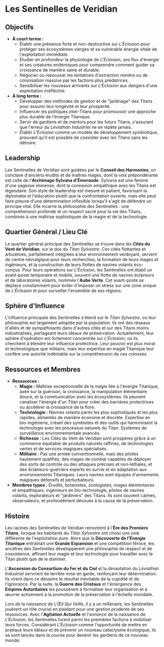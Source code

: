 # Les Sentinelles de Veridian

## Objectifs

*   **À court terme :**
    *   Établir une présence forte et non-destructive sur *L'Éclosion* pour protéger ses écosystèmes vierges et sa vulnérable énergie vitale de l'exploitation immédiate.
    *   Étudier en profondeur la physiologie de *L'Éclosion*, ses flux d'énergie et ses créatures endémiques pour comprendre comment guider sa croissance de manière saine et durable.
    *   Négocier ou repousser les tentatives d'extraction minière ou de colonisation massive par les factions plus prédatrices.
    *   Sensibiliser les nouveaux arrivants sur *L'Éclosion* aux dangers d'une exploitation irréfléchie.
*   **À long terme :**
    *   Développer des méthodes de gestion et de "jardinage" des Titans pour assurer leur longévité et leur prospérité.
    *   Influencer les politiques inter-Titans pour promouvoir une approche plus durable de l'énergie Titanique.
    *   Servir de gardiens et de mentors pour les futurs Titans, s'assurant que l'erreur du *Léviathan Industriel* ne se répète jamais.
    *   Établir *L'Éclosion* comme un modèle de développement symbiotique, prouvant qu'il est possible de coexister avec les Titans sans les détruire.

## Leadership

Les Sentinelles de Veridian sont guidées par le **Conseil des Harmonies**, un conclave d'anciens érudits et de maîtres mages, dont la voix prépondérante est celle de l'**Archimage Sylvana d'Émeraude**. Sylvana est une femme d'une sagesse immense, dont la connexion empathique avec les Titans est légendaire. Son style de leadership est mesuré et patient, favorisant la diplomatie et l'éducation plutôt que la confrontation ouverte, mais elle peut faire preuve d'une détermination inflexible lorsqu'il s'agit de défendre un principe vital. Elle incarne la philosophie des Sentinelles : une compréhension profonde et un respect sacré pour la vie des Titans, combinés à une maîtrise sophistiquée de la magie et de la technologie.

## Quartier Général / Lieu Clé

Le quartier général principal des Sentinelles se trouve dans les **Cités du Vent de Veridian**, sur le dos du *Titan Sylvestre*. Ces cités flottantes et arbustives, parfaitement intégrées à leur environnement verdoyant, servent de centre névralgique pour leurs recherches, la formation de leurs mages et ingénieurs, et la construction de leurs flottes de navires volants éco-conçus. Pour leurs opérations sur *L'Éclosion*, les Sentinelles ont établi un avant-poste temporaire et mobile, souvent une flotte de navires éclaireurs et de laboratoires volants, nommée l'**Aube Verte**. Cet avant-poste se déplace constamment pour éviter d'imposer un stress sur une zone unique de *L'Éclosion* et pour surveiller l'ensemble de ses régions.

## Sphère d'Influence

L'influence principale des Sentinelles s'étend sur le *Titan Sylvestre*, où leur philosophie est largement adoptée par la population. Ils ont des réseaux d'alliés et de sympathisants dans d'autres cités et sur des Titans moins industrialisés, partageant leurs idéaux de préservation. Actuellement, leur sphère d'opération est fortement concentrée sur *L'Éclosion*, où ils cherchent à étendre leur influence protectrice. Leur pouvoir est plus moral et technologique que militaire, mais leur expertise en magie Titanique leur confère une autorité indéniable sur la compréhension de ces colosses.

## Ressources et Membres

*   **Ressources :**
    *   **Magie :** Maîtrise exceptionnelle de la magie liée à l'énergie Titanique, axée sur la guérison, la croissance, la manipulation élémentaire douce, et la communication avec les écosystèmes. Ils peuvent canaliser l'énergie d'un Titan pour créer des barrières protectrices ou accélérer la croissance de la flore.
    *   **Technologie :** Navires volants parmi les plus sophistiqués et les plus rapides, alimentés de manière économe et discrète. Expertise en bio-ingénierie, créant des symbiotes et des outils qui harmonisent la technologie avec les processus naturels du Titan. Systèmes de surveillance environnementale avancés.
    *   **Richesse :** Les Cités du Vent de Veridian sont prospères grâce à un commerce équitable de produits naturels raffinés, de technologies vertes et de services magiques spécialisés.
    *   **Militaire :** Pas une armée conventionnelle, mais des pilotes hautement qualifiés, des mages de combat capables de déployer des sorts de contrôle ou des attaques précises et non-léthales, et des éclaireurs-guerriers experts en survie et en adaptation aux environnements Titaniques. Leurs navires sont équipés d'armements magiques défensifs et perturbateurs.
*   **Membres types :** Érudits, botanistes, zoologistes, mages élémentaires et empathiques, ingénieurs en bio-technologie, pilotes de navires volants, explorateurs et "jardiniers" des Titans. Ils sont souvent calmes, observateurs, et profondément dévoués à la cause de la préservation.

## Histoire

Les racines des Sentinelles de Veridian remontent à l'**Ère des Premiers Titans**, lorsque les habitants du *Titan Sylvestre* ont choisi une voie différente de l'exploitation pure. Alors que la **Découverte de l'Énergie Titanique** entraînait une **Grande Expansion** et une compétition féroce, les ancêtres des Sentinelles développèrent une philosophie de respect et de coexistence, affinant leur magie et leur technologie pour travailler avec le Titan plutôt que de le dominer.

L'**Ascension du Consortium du Fer et du Ciel** et la dévastation du *Léviathan Industriel* servirent de terrible mise en garde, renforçant leur détermination. Ils virent dans ce désastre le résultat inévitable de la cupidité et de l'ignorance. Par la suite, la **Guerre des Cristaux** et l'émergence des **Empires Autoritaires** les poussèrent à formaliser leur organisation et à œuvrer activement à la promotion de la préservation à l'échelle mondiale.

Lors de la naissance de *L'Œil Qui Veille*, il y a un millénaire, les Sentinelles jouèrent un rôle crucial en plaidant pour une gestion prudente de ses ressources. Avec l'**Agitation Actuelle** et l'annonce de la naissance de *L'Éclosion*, les Sentinelles furent parmi les premières factions à mobiliser leurs forces. Considérant *L'Éclosion* comme l'opportunité de mettre en pratique leurs idéaux et de prévenir un nouveau cataclysme écologique, ils se sont lancés dans la course pour devenir les gardiens de ce nouveau monde.